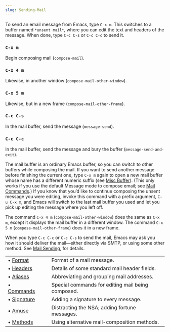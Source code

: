 ```yaml
---
slug: Sending-Mail
---
```


To send an email message from Emacs, type `C-x m`. This switches to a buffer named `*unsent mail*`, where you can edit the text and headers of the message. When done, type `C-c C-s` or `C-c C-c` to send it.

### `C-x m`

Begin composing mail (`compose-mail`).

### `C-x 4 m`

Likewise, in another window (`compose-mail-other-window`).

### `C-x 5 m`

Likewise, but in a new frame (`compose-mail-other-frame`).

### `C-c C-s`

In the mail buffer, send the message (`message-send`).

### `C-c C-c`

In the mail buffer, send the message and bury the buffer (`message-send-and-exit`).

The mail buffer is an ordinary Emacs buffer, so you can switch to other buffers while composing the mail. If you want to send another message before finishing the current one, type `C-x m` again to open a new mail buffer whose name has a different numeric suffix (see [Misc Buffer](/docs/emacs/Misc-Buffer)). (This only works if you use the default Message mode to compose email; see [Mail Commands](/docs/emacs/Mail-Commands).) If you know that you’d like to continue composing the unsent message you were editing, invoke this command with a prefix argument, `C-u C-x m`<!-- /@w -->, and Emacs will switch to the last mail buffer you used and let you pick up editing the message where you left off.

The command `C-x 4 m` (`compose-mail-other-window`) does the same as `C-x m`, except it displays the mail buffer in a different window. The command `C-x 5 m` (`compose-mail-other-frame`) does it in a new frame.

When you type `C-c C-c` or `C-c C-s` to send the mail, Emacs may ask you how it should deliver the mail—either directly via SMTP, or using some other method. See [Mail Sending](/docs/emacs/Mail-Sending), for details.

|                                           |    |                                                   |
| :---------------------------------------- | -- | :------------------------------------------------ |
| • [Format](/docs/emacs/Mail-Format)       |    | Format of a mail message.                         |
| • [Headers](/docs/emacs/Mail-Headers)     |    | Details of some standard mail header fields.      |
| • [Aliases](/docs/emacs/Mail-Aliases)     |    | Abbreviating and grouping mail addresses.         |
| • [Commands](/docs/emacs/Mail-Commands)   |    | Special commands for editing mail being composed. |
| • [Signature](/docs/emacs/Mail-Signature) |    | Adding a signature to every message.              |
| • [Amuse](/docs/emacs/Mail-Amusements)    |    | Distracting the NSA; adding fortune messages.     |
| • [Methods](/docs/emacs/Mail-Methods)     |    | Using alternative mail-composition methods.       |
